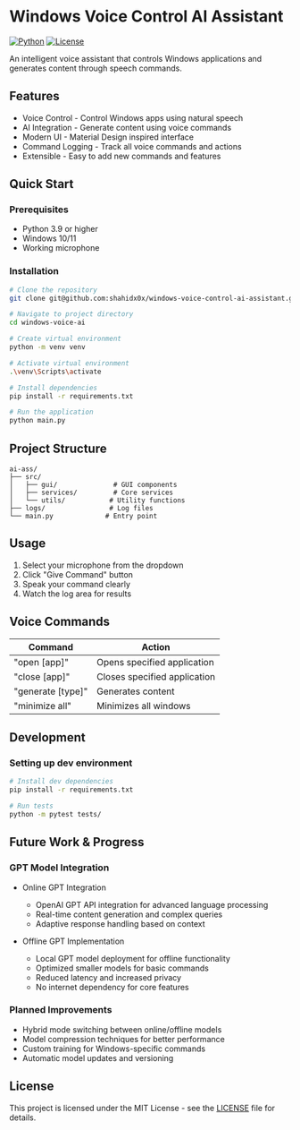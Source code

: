 # Windows Voice Control AI Assistant

[![Python](https://img.shields.io/badge/Python-3.9+-blue.svg)](https://www.python.org)
[![License](https://img.shields.io/badge/License-MIT-green.svg)](LICENSE)

An intelligent voice assistant that controls Windows applications and generates content through speech commands.

## Features

- Voice Control - Control Windows apps using natural speech
- AI Integration - Generate content using voice commands
- Modern UI - Material Design inspired interface
- Command Logging - Track all voice commands and actions
- Extensible - Easy to add new commands and features

## Quick Start

### Prerequisites

- Python 3.9 or higher
- Windows 10/11
- Working microphone

### Installation

```bash
# Clone the repository
git clone git@github.com:shahidx0x/windows-voice-control-ai-assistant.git

# Navigate to project directory
cd windows-voice-ai

# Create virtual environment
python -m venv venv

# Activate virtual environment
.\venv\Scripts\activate

# Install dependencies
pip install -r requirements.txt

# Run the application
python main.py
```

## Project Structure

```
ai-ass/
├── src/
│   ├── gui/              # GUI components
│   ├── services/         # Core services
│   └── utils/           # Utility functions
├── logs/                # Log files
└── main.py             # Entry point
```

## Usage

1. Select your microphone from the dropdown
2. Click "Give Command" button
3. Speak your command clearly
4. Watch the log area for results

## Voice Commands

| Command | Action |
|---------|--------|
| "open [app]" | Opens specified application |
| "close [app]" | Closes specified application |
| "generate [type]" | Generates content |
| "minimize all" | Minimizes all windows |

## Development

### Setting up dev environment

```bash
# Install dev dependencies
pip install -r requirements.txt

# Run tests
python -m pytest tests/
```

## Future Work & Progress

### GPT Model Integration
- Online GPT Integration
  - OpenAI GPT API integration for advanced language processing
  - Real-time content generation and complex queries
  - Adaptive response handling based on context

- Offline GPT Implementation
  - Local GPT model deployment for offline functionality
  - Optimized smaller models for basic commands
  - Reduced latency and increased privacy
  - No internet dependency for core features

### Planned Improvements
- Hybrid mode switching between online/offline models
- Model compression techniques for better performance
- Custom training for Windows-specific commands
- Automatic model updates and versioning

## License

This project is licensed under the MIT License - see the [LICENSE](LICENSE) file for details.

